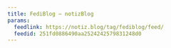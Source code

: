 ```yaml
---
title: FediBlog – notizBlog
params:
  feedlink: https://notiz.blog/tag/fediblog/feed/
  feedid: 251fd0886490aa2524242579831248d0
---
```

